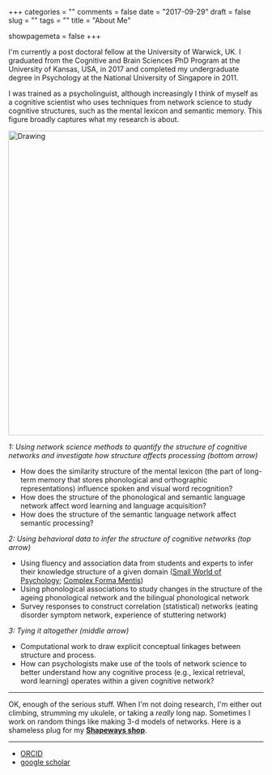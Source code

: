 +++
categories = ""
comments = false
date = "2017-09-29"
draft = false
slug = ""
tags = ""
title = "About Me"

showpagemeta = false
+++

I'm currently a post doctoral fellow at the University of Warwick, UK. I graduated from the Cognitive and Brain Sciences PhD Program at the University of Kansas, USA, in 2017 and completed my undergraduate degree in Psychology at the National University of Singapore in 2011. 

I was trained as a psycholinguist, although increasingly I think of myself as a cognitive scientist who uses techniques from network science to study cognitive structures, such as the mental lexicon and semantic memory. This figure broadly captures what my research is about. 

<img src="/img/jobtalk.jpg" alt="Drawing" style="width: 600px;"/>  

*1: Using network science methods to quantify the structure of cognitive networks and investigate how structure affects processing (bottom arrow)*

* How does the similarity structure of the mental lexicon (the part of long-term memory that stores phonological and orthographic representations) influence spoken and visual word recognition? 
* How does the structure of the phonological and semantic language network affect word learning and language acquisition? 
* How does the structure of the semantic language network affect semantic processing? 

*2: Using behavioral data to infer the structure of cognitive networks (top arrow)*

* Using fluency and association data from students and experts to infer their knowledge structure of a given domain ([Small World of Psychology](https://csqsiew.netlify.com/studies/swopf/); [Complex Forma Mentis](http://complexmentis.altervista.org/team/))
* Using phonological associations to study changes in the structure of the ageing phonological network and the bilingual phonological network
* Survey responses to construct correlation (statistical) networks (eating disorder symptom network, experience of stuttering network)

*3: Tying it altogether (middle arrow)*

* Computational work to draw explicit conceptual linkages between structure and process.
* How can psychologists make use of the tools of network science to better understand how any cognitive process (e.g., lexical retrieval, word learning) operates within a given cognitive network? 

***

OK, enough of the serious stuff. When I'm not doing research, I'm either out climbing, strumming my ukulele, or taking a _really_ long nap. Sometimes I work on random things like making 3-d models of networks. Here is a shameless plug for my **[Shapeways shop](https://www.shapeways.com/shops/csqsiew)**.

***

* [ORCID](http://orcid.org/0000-0003-3384-7374)
* [google scholar](https://scholar.google.com/citations?user=CviKcyUAAAAJ&hl=en&oi=ao)
